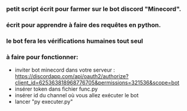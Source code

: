 ### petit script écrit pour farmer sur le bot discord "Minecord".
### écrit pour apprendre à faire des requêtes en python.
### le bot fera les vérifications humaines tout seul

### à faire pour fonctionner:
* inviter bot minecord dans votre serveur : https://discordapp.com/api/oauth2/authorize?client_id=625363818968776705&permissions=321536&scope=bot
* insérer token dans fichier func.py
* insérer id du channel où vous allez exécuter le bot
* lancer "py executer.py"